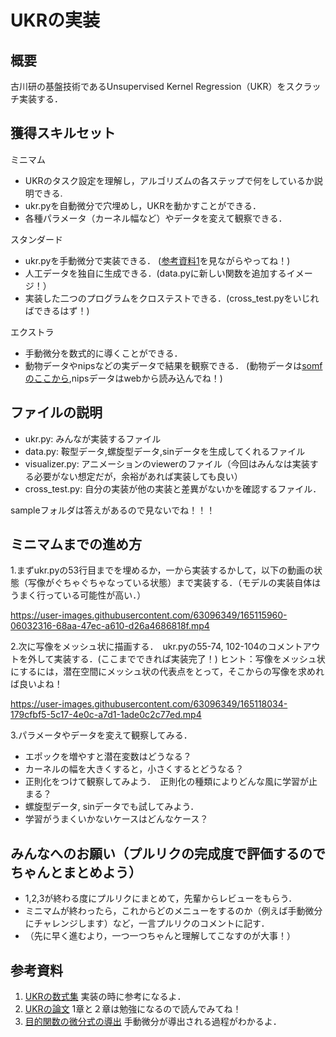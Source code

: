# UKRの実装

## 概要
古川研の基盤技術であるUnsupervised Kernel Regression（UKR）をスクラッチ実装する．

## 獲得スキルセット
ミニマム
- UKRのタスク設定を理解し，アルゴリズムの各ステップで何をしているか説明できる.
- ukr.pyを自動微分で穴埋めし，UKRを動かすことができる．
- 各種パラメータ（カーネル幅など）やデータを変えて観察できる．

スタンダード
- ukr.pyを手動微分で実装できる． ([参考資料1](https://github.com/furukawa-laboratory/rookies_workout_2021/blob/main/ukr/UKR_formula.pdf)を見ながらやってね！)
- 人工データを独自に生成できる．(data.pyに新しい関数を追加するイメージ！）
- 実装した二つのプログラムをクロステストできる．(cross_test.pyをいじればできるはず！)

エクストラ
- 手動微分を数式的に導くことができる．
- 動物データやnipsなどの実データで結果を観察できる． (動物データは[somfのここから](https://github.com/furukawa-laboratory/somf/blob/master/libs/datasets/artificial/animal.py),nipsデータはwebから読み込んでね！)

## ファイルの説明 
- ukr.py: みんなが実装するファイル<br>
- data.py: 鞍型データ,螺旋型データ,sinデータを生成してくれるファイル<br>
- visualizer.py: アニメーションのviewerのファイル（今回はみんなは実装する必要がない想定だが，余裕があれば実装しても良い）<br>
- cross_test.py: 自分の実装が他の実装と差異がないかを確認するファイル．<br>

sampleフォルダは答えがあるので見ないでね！！！

## ミニマムまでの進め方
1.まずukr.pyの53行目までを埋めるか，一から実装するかして，以下の動画の状態（写像がぐちゃぐちゃなっている状態）まで実装する．（モデルの実装自体はうまく行っている可能性が高い．）

https://user-images.githubusercontent.com/63096349/165115960-06032316-68aa-47ec-a610-d26a4686818f.mp4

2.次に写像をメッシュ状に描画する．　ukr.pyの55-74, 102-104のコメントアウトを外して実装する．(ここまでできれば実装完了！)
ヒント：写像をメッシュ状にするには，潜在空間にメッシュ状の代表点をとって，そこからの写像を求めれば良いよね！

https://user-images.githubusercontent.com/63096349/165118034-179cfbf5-5c17-4e0c-a7d1-1ade0c2c77ed.mp4

3.パラメータやデータを変えて観察してみる．
- エポックを増やすと潜在変数はどうなる？
- カーネルの幅を大きくすると，小さくするとどうなる？
- 正則化をつけて観察してみよう．　正則化の種類によりどんな風に学習が止まる？
- 螺旋型データ, sinデータでも試してみよう．
- 学習がうまくいかないケースはどんなケース？

## みんなへのお願い（プルリクの完成度で評価するのでちゃんとまとめよう）
- 1,2,3が終わる度にプルリクにまとめて，先輩からレビューをもらう．
- ミニマムが終わったら，これからどのメニューをするのか（例えば手動微分にチャレンジします）など，一言プルリクのコメントに記す．
- （先に早く進むより，一つ一つちゃんと理解してこなすのが大事！）

## 参考資料
1. [UKRの数式集](https://github.com/furukawa-laboratory/rookies_workout_2021/blob/main/ukr/UKR_formula.pdf) 実装の時に参考になるよ．
2. [UKRの論文](https://www.sciencedirect.com/science/article/abs/pii/S0925231206004802)  1章と２章は勉強になるので読んでみてね！
3. [目的関数の微分式の導出](https://github.com/furukawa-laboratory/KSE/blob/master/documents/folulary/kse%E5%85%AC%E5%BC%8F%E9%9B%86%E3%81%A8%E6%A4%9C%E7%AE%971.pdf)  手動微分が導出される過程がわかるよ．
